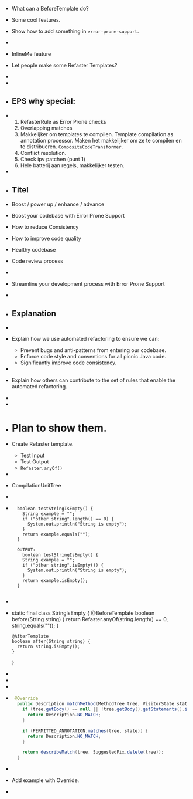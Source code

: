 - What can a BeforeTemplate do?
- Some cool features.
- Show how to add something in `error-prone-support`.
-
- InlineMe feature
- Let people make some Refaster Templates?
-
-
- ## EPS why special:
- 1. RefasterRule as Error Prone checks
  2. Overlapping matches
  3. Makkelijker om templates te compilen. Template compilation as annotation processor. Maken het makkelijker om ze te compilen en te distribueren. `CompositeCodeTransformer`.
  4. Conflict resolution.
  5. Check ipv patchen (punt 1)
  6. Hele batterij aan regels, makkelijker testen.
-
- ## Titel
- Boost / power up / enhance / advance
- Boost your codebase with Error Prone Support
- How to reduce 
  Consistency
- How to improve code quality
- Healthy codebase
- Code review process
-
- Streamline your development process with Error Prone Support
-
- ## Explanation
-
- Explain how we use automated refactoring to ensure we can:
	- Prevent bugs and anti-patterns from entering our codebase.
	- Enforce code style and conventions for all picnic Java code.
	- Significantly improve code consistency.
-
- Explain how others can contribute to the set of rules that enable the automated refactoring.
-
-
- # Plan to show them.
- Create Refaster template.
	- Test Input
	- Test Output
	- `Refaster.anyOf()`
-
- CompilationUnitTree
-
- ```
    boolean testStringIsEmpty() {
      String example = "";
      if ("other string".length() == 0) {
        System.out.println("String is empty");
      }
      return example.equals("");
    }
    
    OUTPUT:
      boolean testStringIsEmpty() {
      String example = "";
      if ("other string".isEmpty()) {
        System.out.println("String is empty");
      }
      return example.isEmpty();
    }
    
  ```
-
- static final class StringIsEmpty {
      @BeforeTemplate
      boolean before(String string) {
        return Refaster.anyOf(string.length() == 0, string.equals(""));
      }
  
      @AfterTemplate
      boolean after(String string) {
        return string.isEmpty();
      }
    }
-
-
-
- ```java
   @Override
    public Description matchMethod(MethodTree tree, VisitorState state) {
      if (tree.getBody() == null || !tree.getBody().getStatements().isEmpty()) {
        return Description.NO_MATCH;
      }
  
      if (PERMITTED_ANNOTATION.matches(tree, state)) {
        return Description.NO_MATCH;
      }
  
      return describeMatch(tree, SuggestedFix.delete(tree));
    }
  ```
-
- Add example with Override.
-